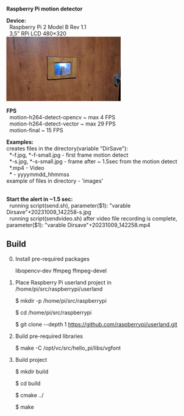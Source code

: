 <b>Raspberry Pi motion detector<br></b>

<b>Device: </b> <br/>
&nbsp;  Raspberry Pi 2 Model B Rev 1.1<br/>
&nbsp;  3,5” RPi LCD 480×320<br/>
<img src="https://github.com/Alfed2/motion-detect/blob/main/images/20231013_205309.jpg" width="300"> 

<b> FPS </b> <br/>
&nbsp;  motion-h264-detect-opencv  ~ max 4 FPS <br/>
&nbsp;  motion-h264-detect-vector  ~ max 29 FPS<br/>
&nbsp;  motion-final  ~ 15 FPS<br/>

<b>Examples:</b><br/>
creates files in the directory(variable "DirSave"):<br/>
&nbsp;  *-f.jpg, *-f-small.jpg   - first frame motion detect<br/>
&nbsp;  *-s.jpg, *-s-small.jpg   - frame after ~ 1.5sec from the motion detect<br/>
&nbsp;  *.mp4 - Video<br/>
&nbsp;  \* -  yyyymmdd_hhmmss<br/>
example of files in directory - 'images'<br/>

<br/>
<b>Start the alert in ~1.5 sec:</b><br/>
&nbsp; running script(send.sh), parameter($1): "varable Dirsave"+20231009_142258-s.jpg<br/>
&nbsp; running script(sendvideo.sh) after video file recording is complete, parameter($1): "varable Dirsave"+20231009_142258.mp4<br/>


Build
-----
0. Install pre-required packages
   
    libopencv-dev ffmpeg ffmpeg-devel

1. Place  Raspberry Pi userland project in /home/pi/src/raspberrypi/userland
    
    $ mkdir -p /home/pi/src/raspberrypi
    
    $ cd /home/pi/src/raspberrypi
        
    $ git clone --depth 1 https://github.com/raspberrypi/userland.git


2. Build pre-required libraries
    
    $ make -C /opt/vc/src/hello_pi/libs/vgfont
    

3. Build project 

    $ mkdir build
    
    $ cd build
    
    $ cmake ../
    
    $ make 
    
  
